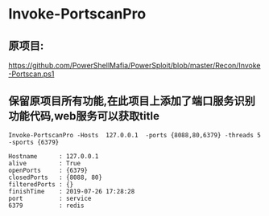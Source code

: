 # Invoke-PortscanPro
## 原项目:
https://github.com/PowerShellMafia/PowerSploit/blob/master/Recon/Invoke-Portscan.ps1

## 保留原项目所有功能,在此项目上添加了端口服务识别功能代码,web服务可以获取title
`Invoke-PortscanPro -Hosts  127.0.0.1  -ports {8088,80,6379} -threads 5 -sports {6379}`
```
Hostname      : 127.0.0.1
alive         : True
openPorts     : {6379}
closedPorts   : {8088, 80}
filteredPorts : {}
finishTime    : 2019-07-26 17:28:28
port          : service
6379          : redis
```
